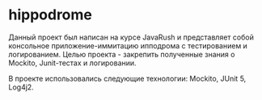 # hippodrome
Данный проект был написан на курсе JavaRush и представляет собой консольное приложение-иммитацию ипподрома с тестированием и логированием.
Целью проекта - закрепить полученные знания о Mockito, Junit-тестах и логировании.

В проекте использовались следующие технологии: Mockito, JUnit 5, Log4j2.
